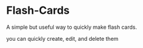# Flash-Cards

A simple but useful way to quickly make flash cards.

you can quickly create, edit, and delete them
